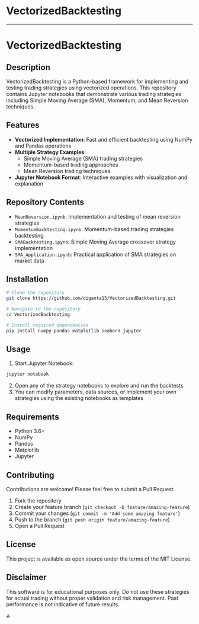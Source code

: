 # VectorizedBacktesting

---

# VectorizedBacktesting

## Description

VectorizedBacktesting is a Python-based framework for implementing and testing trading strategies using vectorized operations. This repository contains Jupyter notebooks that demonstrate various trading strategies including Simple Moving Average (SMA), Momentum, and Mean Reversion techniques.

## Features

- **Vectorized Implementation**: Fast and efficient backtesting using NumPy and Pandas operations
- **Multiple Strategy Examples**:
    - Simple Moving Average (SMA) trading strategies
    - Momentum-based trading approaches
    - Mean Reversion trading techniques
- **Jupyter Notebook Format**: Interactive examples with visualization and explanation


## Repository Contents

- `MeanReversion.ipynb`: Implementation and testing of mean reversion strategies
- `MomentumBacktesting.ipynb`: Momentum-based trading strategies backtesting
- `SMABacktesting.ipynb`: Simple Moving Average crossover strategy implementation
- `SMA_Application.ipynb`: Practical application of SMA strategies on market data


## Installation

```bash
# Clone the repository
git clone https://github.com/diganta15/VectorizedBacktesting.git

# Navigate to the repository
cd VectorizedBacktesting

# Install required dependencies
pip install numpy pandas matplotlib seaborn jupyter
```


## Usage

1. Start Jupyter Notebook:
```bash
jupyter notebook
```

2. Open any of the strategy notebooks to explore and run the backtests
3. You can modify parameters, data sources, or implement your own strategies using the existing notebooks as templates

## Requirements

- Python 3.6+
- NumPy
- Pandas
- Matplotlib
- Jupyter


## Contributing

Contributions are welcome! Please feel free to submit a Pull Request.

1. Fork the repository
2. Create your feature branch (`git checkout -b feature/amazing-feature`)
3. Commit your changes (`git commit -m 'Add some amazing feature'`)
4. Push to the branch (`git push origin feature/amazing-feature`)
5. Open a Pull Request

## License

This project is available as open source under the terms of the MIT License.

## Disclaimer

This software is for educational purposes only. Do not use these strategies for actual trading without proper validation and risk management. Past performance is not indicative of future results.

<div>⁂</div>

[^1]: https://github.com/diganta15/VectorizedBacktesting

